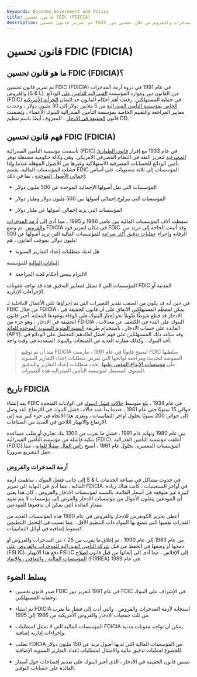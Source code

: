 ```yaml
---
keywords: Economy,Government and Policy
title: قانون تحسين FDIC (FDICIA)
description: تم تمرير قانون تحسين FDIC في عام 1991 استجابة لأزمة المدخرات والقروض من خلال تحسين دور FDIC في حماية المستهلكين.
---
```


# قانون تحسين FDIC (FDICIA)
## ما هو قانون تحسين FDIC (FDICIA)؟

تم تمرير قانون تحسين FDIC (FDICIA) في عام 1991 في ذروة أزمة المدخرات والقروض (S & L). عزز القانون دور وموارد المؤسسة [الفيدرالية للتأمين على](/fdic) الودائع (FDIC) في حماية المستهلكين. رفعت أهم أحكام القانون حد ائتمان [الخزانة الأمريكية الخاص بمؤسسة التأمين الفيدرالية](/ustreasury) من 5 ملايين دولار إلى 30 مليون دولار ، وجددت معايير المراجعة والتقييم الخاصة بمؤسسة التأمين الفيدرالية للبنوك الأعضاء ، وتضمنت قانون [الحقيقة في الادخار](/truth-in-savings-act) ، المعروف أيضًا باسم تنظيم DD.

## فهم قانون تحسين FDIC (FDICIA)

تأسست مؤسسة التأمين الفيدرالية (FDIC) في عام 1933 مع إقرار [قانون الطوارئ المصرفية](/emergencybankingact) لتعزيز الثقة في النظام المصرفي الأمريكي. وهي وكالة حكومية مستقلة توفر تأمين الودائع للحسابات المصرفية الاستهلاكية وغيرها من الأصول المؤهلة عندما وإذا فشلت المؤسسات المالية. يقسم FDIC المؤسسات إلى ثلاثة مستويات على أساس [إجمالي الأصول الموحدة](/asset) ، بما في ذلك:

- المؤسسات التي تقل أصولها الإجمالية الموحدة عن 500 مليون دولار

- المؤسسات التي يتراوح إجمالي أصولها بين 500 مليون دولار ومليار دولار

- المؤسسات التي يزيد إجمالي أصولها عن مليار دولار

سقطت آلاف المؤسسات المالية بين عامي 1986 و 1995 ، مما أدى إلى [أزمة المدخرات والقروض](/sl-crisis). تم وضع FDICIA في مكان لتعزيز قوة FDIC. وقد أثبتت الحاجة إلى مزيد من الرقابة وإجراء [عمليات تدقيق أكثر صرامة](/audit) للمؤسسات المالية التي تزيد أصولها عن 500 مليون دولار. بموجب القانون ، هم:

- هل لديك متطلبات إعداد التقارير السنوية

[البيانات المالية](/financial-statements) للمؤسسة

- الالتزام ببعض أحكام لجنة المراجعة

المؤسسات التي لا تمتثل لمعايير التدقيق هذه قد تواجه عقوبات FDIC المدنية أو الإجراءات الإدارية.

في حين أنه قد يكون من الصعب تقدير التغييرات التي تم إجراؤها على الأعمال الداخلية لـ FDIC من خلال FDICIA ، يمكن لمعظم المستهلكين الاتفاق على أن قانون الحقيقة في الادخار قد قطع شوطًا طويلاً نحو إجبار البنوك على الوفاء بوعودها المعلنة. أجبر قانون الحقيقة في الادخار ، وهو جزء من FDICIA ، البنوك على البدء في الكشف عن معدلات الفائدة على حساب الادخار ، باستخدام طريقة [النسبة المئوية السنوية الموحدة للعائد](/apy) (APY). وقد ساعد ذلك المستهلكين على فهم أفضل لعائدهم المحتمل على الودائع في أحد البنوك ، وكذلك مقارنة العديد من المنتجات والبنوك المتعددة في وقت واحد.

> منذ أن تم توقيع FDICIA ليصبح قانونًا في عام 1991 ، مارست FDIC سلطتها المفوضة لتحديث ومراجعة لوائحها التي تفرض متطلبات إعداد التقارير السنوية على [مؤسسات الإيداع المؤمن عليها](/insured-financial-institution). تحدد متطلبات إعداد التقارير والتدقيق السنوي المستقل لمؤسسة التأمين الفيدرالية هذه التغييرات.

>

>

>

## تاريخ FDICIA

بعد إنشاء FDIC في عام 1934 ، بلغ متوسط [حالات فشل البنوك](/bank-failure) في الولايات المتحدة حوالي 15 سنويًا حتى عام 1981 ، عندما بدأ عدد حالات فشل البنوك في الارتفاع. لقد وصل إلى حوالي 200 سنويًا بحلول أواخر الثمانينيات ، ويعزى هذا الاتجاه في جزء كبير منه إلى الارتفاع والانهيار اللاحق في العديد من الصناعات.

بين عام 1980 ونهاية عام 1991 ، فشل ما يقرب من 1300 بنك تجاري أو طلب مساعدة بنكية فاشلة من مؤسسة التأمين الفيدرالية (FDIC). أغلقت مؤسسة التأمين الفدرالية (FDIC) المؤسسات المعسرة. بحلول عام 1991 ، أصبح [رأس المال ضئيلًا للغاية](/undercapitalization) ، مما جعل التشريع ضروريًا.

### أزمة المدخرات والقروض

إلى جانب فشل البنوك ، ساهمت أزمة S & L في حدوث مشاكل في صناعة الخدمات المالية ، مما أدى في النهاية إلى تمرير FDICIA. في أواخر السبعينيات ، كانت هناك زيادة كبيرة غير متوقعة في أسعار الفائدة. بالنسبة لمؤسسات الادخار والقروض ، كان هذا يعني أن المودعين ينقلون الأموال من مؤسسات الادخار والقرض إلى مؤسسات لا يتم تقييد مقدار الفائدة التي يمكن أن يدفعوها للمودعين.

أعطى تحرير الكونغرس للادخار والقروض في عام 1980 هذه المؤسسات العديد من القدرات نفسها التي تتمتع بها البنوك ذات التنظيم الأقل ، مما تسبب في التحمل التنظيمي كضغوط إضافية في أوائل الثمانينيات.

من عام 1983 إلى عام 1990 ، تم إغلاق ما يقرب من 25 ٪ من المدخرات والقروض أو دمجها أو وضعها في الحفظ من قبل [شركة التأمين الفيدرالية للمدخرات والقروض](/federal-savings-and-loan-insurance-corporation-fslic) [على](/federal-savings-and-loan-insurance-corporation-fslic) (FSLIC). دفع هذا الانهيار FSLIC إلى الإفلاس ، مما أدى إلى إلغائها من قبل قانون [إصلاح المؤسسات المالية ، والتعافي ، والإنفاذ](/financial-institutions-reform-recovery-enforcement) (FIRREA) في عام 1989.

## يسلط الضوء

- صدر قانون تحسين FDIC في عام 1991 لتعزيز دور FDIC في الإشراف على البنوك وحماية المستهلكين.

- تم إنشاء FDICIA استجابة لأزمة المدخرات والقروض ، والتي أدت إلى فشل ما يقرب من ثلث جمعيات الادخار والقروض الأمريكية من 1986 إلى 1995.

- المؤسسات المالية التي لا تمتثل لمتطلبات FDICIA يمكن أن تواجه عقوبات مدنية وإجراءات إدارية إضافية.

- تطلب FDICIA من المؤسسات المالية التي لديها أصول تزيد عن 150 مليون دولار للخضوع لعمليات تدقيق مالية والامتثال لمتطلبات إعداد التقارير السنوية الإضافية.

- تضمن قانون الحقيقة في الادخار ، الذي أجبر البنوك على تقديم إفصاحات حول أسعار الفائدة على حسابات التوفير.

